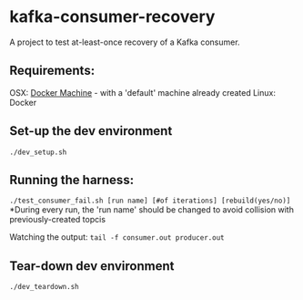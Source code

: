 # kafka-consumer-recovery
A project to test at-least-once recovery of a Kafka consumer.

## Requirements:
OSX: [Docker Machine](https://docs.docker.com/machine/install-machine/) - with a 'default' machine already created
Linux: Docker

## Set-up the dev environment
`./dev_setup.sh`

## Running the harness:
`./test_consumer_fail.sh [run name] [#of iterations] [rebuild(yes/no)]`
*During every run, the 'run name' should be changed to avoid collision with previously-created topcis

Watching the output:
`tail -f consumer.out producer.out`

## Tear-down dev environment
`./dev_teardown.sh`

